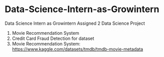 # Data-Science-Intern-as-Growintern
Data Science Intern as Growintern
Assigned 2 Data Science Project
1) Movie Recommendation System
2) Credit Card Fraud Detection
for dataset
1) Movie Recommendation System: https://www.kaggle.com/datasets/tmdb/tmdb-movie-metadata
